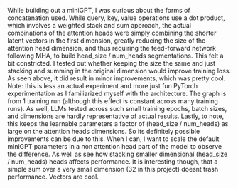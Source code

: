 While building out a miniGPT, I was curious about the forms of concatenation used. While query, key, value operations use a dot product, which involves a weighted stack and sum approach, the actual combinations of the attention heads were simply combining the shorter latent vectors in the first dimension, greatly reducing the size of the attention head dimension, and thus requiring the feed-forward network following MHA, to build head_size / num_heads segmentations. This felt a bit constricted. I tested out whether keeping the size the same and just stacking and summing in the original dimension would improve training loss. As seen above, it did result in minor improvements, which was pretty cool. Note: this is less an actual experiment and more just fun PyTorch experimentation as I familiarized myself with the architecture. The graph is from 1 training run (although this effect is constant across many training runs). As well, LLMs tested across such small training epochs, batch sizes, and dimensions are hardly representative of actual results. Lastly, to note, this keeps the learnable parameters a factor of (head_size / num_heads) as large on the attention heads dimensions. So its definitely possible improvements can be due to this. When I can, I want to scale the default miniGPT parameters in a non attention head part of the model to observe the difference. As well as see how stacking smaller dimensional (head_size / num_heads) heads affects performance. It is interesting though, that a simple sum over a very small dimension (32 in this project) doesnt trash performance. Vectors are cool.
